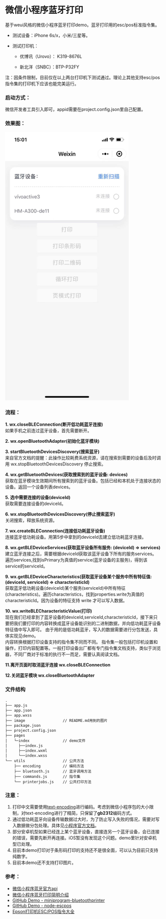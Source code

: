 # 微信小程序蓝牙打印

基于weui风格的微信小程序蓝牙打印demo。蓝牙打印用的esc/pos标准指令集。

* 测试设备：iPhone 6s/x，小米/三星等。

* 测试打印机：

    * 优博讯（Urovo）： K319-8676L

    * 新北洋（SNBC）：BTP-P32FY

注：因条件限制，目前仅在以上两台打印机下测试通过。理论上其他支持esc/pos指令集的打印机下应该也能完美运行。



### 启动方式：

微信开发者工具引入即可，appid需要在project.config.json里自己配置。

### 效果图：
<div>
    <img src="image/screen1.jpg" width="400">
</div>

### 流程：
**1. wx.closeBLEConnection(断开低功耗蓝牙连接)**  
如果手机之前连过蓝牙设备，首先需要断开。

**2. wx.openBluetoothAdapter(初始化蓝牙模块)**

**3. startBluetoothDevicesDiscovery(搜索蓝牙)**  
来自官方文档的提醒：此操作比较耗费系统资源，请在搜索到需要的设备后及时调用 wx.stopBluetoothDevicesDiscovery 停止搜索。

**4. wx.getBluetoothDevices(获取搜索到的蓝牙设备: devices)**  
获取在蓝牙模块生效期间所有搜索到的蓝牙设备。包括已经和本机处于连接状态的设备。返回一个设备列表devices。
  
**5. 选中需要连接的设备(deviceId)**   
获取需要连接设备的deviceId。

**6. wx.stopBluetoothDevicesDiscovery(停止搜索蓝牙)**  
关闭搜索，释放系统资源。

**7. wx.createBLEConnection(连接低功耗蓝牙设备)**  
连接蓝牙低功耗设备。用第5步中拿到的deviceId去建立低功耗蓝牙连接。

**8. wx.getBLEDeviceServices(获取蓝牙设备所有服务: (deviceId) => services)**  
建立蓝牙连接之后，需要根据deviceId获取该蓝牙设备下所有的服务services。遍历services,找到isPrimary为真值的service(蓝牙设备的主服务)，得到该service的serviceId。

**9. wx.getBLEDeviceCharacteristics(获取蓝牙设备某个服务中所有特征值:(deviceId, serviceId) => characteristicId)**  
获取蓝牙低功耗设备(deviceId)某个服务(serviceId)中所有特征 (characteristics)。遍历characteristics，找到properties.write为真值的characteristicId。因为设备的特征支持 write 才可以写入数据。

**10. wx.writeBLECharacteristicValue(打印)**  
现在我们已经拿到了蓝牙设备的deviceId,serviceId,characteristicId，接下来只要把我们要打印的内容转换成蓝牙设备能识别的二进制数据，并向低功耗蓝牙设备特征值中写入即可。
由于用的是低功耗蓝牙，写入的数据需要进行分包发送，具体实现见demo。  
内容转换根据打印设备支持的指令集不同而不同。
指令集一般包括打印机设置和操作，打印内容配置等。一般打印设备出厂都有专门指令集文档支持，类似于浏览器，不同厂商对于标准的执行不一而足，需要认真阅读文档。

**11.离开页面时取消蓝牙连接 wx.closeBLEConnection**

**12.关闭蓝牙模块 wx.closeBluetoothAdapter**


### 文件结构

```
.
├── app.js
├── app.json
├── app.wxss
├── image                 // README.md用到的图片
├── package.json
├── project.config.json
├── pages                 
│   └─index               // demo文件
│     ├──index.js
│     ├──index.wxml
│     └──index.wxss
└── utils                 // 公共方法
    ├── encoding          // 编码方法
    ├── bluetooth.js      // 蓝牙调用方法
    ├── commands.js       // 指令集
    └── printerjobs.js    // 公共打印方法
```
 
### 注意：
1. 打印中文需要使用[text-encoding](https://github.com/inexorabletash/text-encoding)进行编码。考虑到微信小程序包的大小限制，对text-encoding进行了精简，只保留了**gb2312**编码方式。
2. 通过低功耗蓝牙向设备传输数据过大时，为了防止写入失败的情况，需要对写入数据做分包处理。具体见[小程序官方文档](https://developers.weixin.qq.com/miniprogram/dev/api/device/bluetooth-ble/wx.writeBLECharacteristicValue.html)。
3. 部分安卓机型如果已经连上某个蓝牙设备，直接连另一个蓝牙设备，会已连接的错误，需要先断开再连接。iOS暂没有发现这个问题。demo里针对安卓机型已处理。
4. 目前本demo打印对于条形码打印的支持还不是很全面，可以认为目前只支持纯数字。
5. 目前本demo还不支持打印图片。


### 参考：
* [微信小程序蓝牙官方api](https://developers.weixin.qq.com/miniprogram/dev/api/device/bluetooth-ble/wx.writeBLECharacteristicValue.html)
* [微信小程序蓝牙打印简明介绍](https://www.jianshu.com/p/05d939060373)
* [GitHub Demo - miniprogram-bluetoothprinter](https://github.com/benioZhang/miniprogram-bluetoothprinter)
* [GitHub Demo - node-escpos](https://github.com/song940/node-escpos)
* [Epson打印机ESC/POS指令大全](https://reference.epson-biz.com/modules/ref_escpos/index.php?content_id=2)

